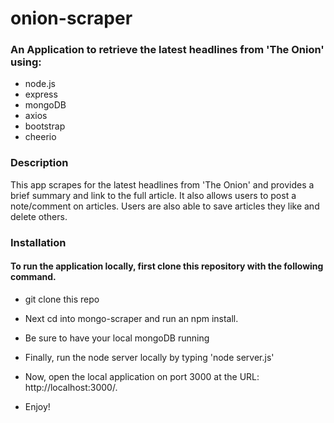 # onion-scraper


### An Application to retrieve the latest headlines from 'The Onion' using:
* node.js
* express
* mongoDB
* axios
* bootstrap
* cheerio

### Description
This app scrapes for the latest headlines from 'The Onion' and provides a brief summary and link to the full article. It also allows users to post a note/comment on articles. Users are also able to save articles they like and delete others.

### Installation
#### To run the application locally, first clone this repository with the following command.

* git clone this repo

* Next cd into mongo-scraper and run an npm install.

* Be sure to have your local mongoDB running 

* Finally, run the node server locally by typing 'node server.js'

* Now, open the local application on port 3000 at the URL: http://localhost:3000/.

* Enjoy!
